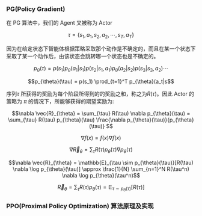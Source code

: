
### PG(Policy Gradient)

在 PG 算法中，我们的 Agent 又被称为 Actor

$$\tau = \{s_1,a_1,s_2,a_2,\cdots,s_T,a_T\}$$

因为在给定状态下智能体根据策略采取那个动作是不确定的，而且在某一个状态下采取了某一个动作后，由该状态会跳转哪一个状态也是不确定的。

$$p_{\theta}(\tau) = p(s_1)p_{\theta}(a_1|s_1)p(s_2|s_1,a_1)p_{\theta}(a_2|s_2)p(s_3|s_3,a_2)\cdots$$

$$p_{\theta}(\tau) = p(s_1) \prod_{t=1}^T p_{\theta}(a_t|s$$

序列$\tau$ 所获得的奖励为每个阶段所得到的的奖励之和，称之为$R(\tau)$。因此 Actor 的策略为 $\pi$ 的情况下，所能够获得的期望奖励为:

$$\nabla \vec{R}_{\theta} = \sum_{\tau} R(\tau) \nabla p_{\theta}(\tau) = \sum_{\tau} R(\tau) p_{\theta}(\tau) \frac{\nabla p_{\theta}(\tau)}{p_{\theta}(\tau)}  $$


$$\nabla f(x) = f(x)\nabla f(x)$$

$$\nabla \vec{R}_{\theta} = \sum_{\tau} R(\tau) p_{\theta}(\tau) \nabla p_{\theta}(\tau)$$

$$\nabla \vec{R}_{\theta} = \mathbb{E}_{\tau \sim p_{\theta}(\tau)}[R(\tau) \nabla \log p_{\theta}(\tau)] \approx \frac{1}{N} \sum_{n=1}^N R(\tau^n) \nabla \log p_{\theta}(\tau^n)$$

$$\vec{R}_{\theta} = \sum_{\tau} R(\tau)p_{\theta}(\tau) = \mathbb{E}_{\tau \sim p_{\theta}(\tau)}[R(\tau)] $$

### PPO(Proximal Policy Optimization) 算法原理及实现

